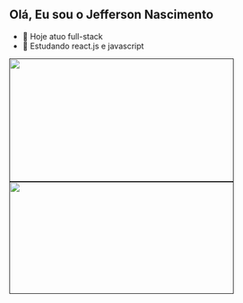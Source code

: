 ## Olá, Eu sou o Jefferson Nascimento

- 🔭 Hoje atuo full-stack
- 🌱 Estudando react.js e javascript

<div>
  <a href="">
    <img height=220 width=400 align="center" src="https://github-readme-stats.vercel.app/api?username=caelest1s&theme=radical&show_icons=true" />
  </a>
  <a href="">
    <img height=200 width=400 align="center" src="https://github-readme-stats.vercel.app/api/top-langs?username=caelest1s&layout=compact&langs_count=8&card_width=320&theme=radical" />
  </a>
</div>

